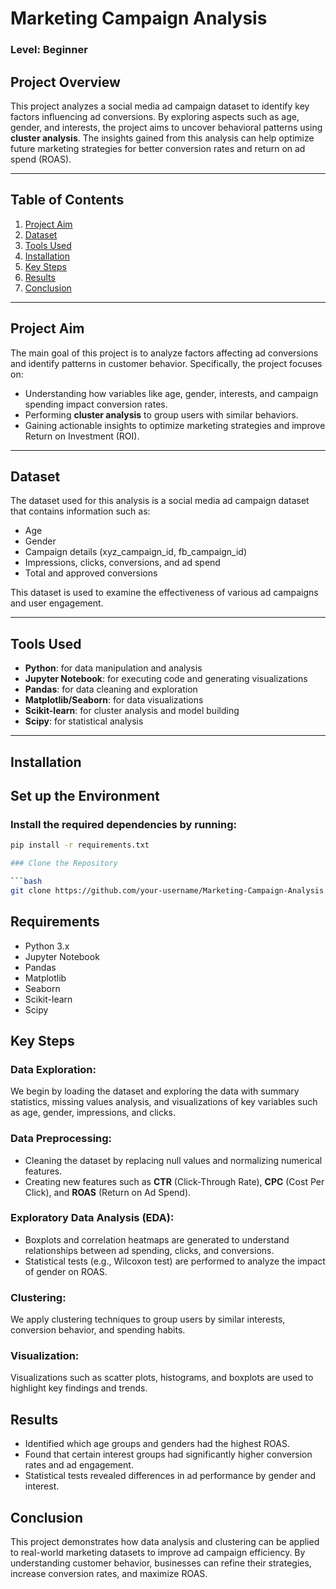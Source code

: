 # Marketing Campaign Analysis

### Level: Beginner

## Project Overview

This project analyzes a social media ad campaign dataset to identify key factors influencing ad conversions. By exploring aspects such as age, gender, and interests, the project aims to uncover behavioral patterns using **cluster analysis**. The insights gained from this analysis can help optimize future marketing strategies for better conversion rates and return on ad spend (ROAS).

---

## Table of Contents

1. [Project Aim](#project-aim)
2. [Dataset](#dataset)
3. [Tools Used](#tools-used)
4. [Installation](#installation)
5. [Key Steps](#key-steps)
6. [Results](#results)
7. [Conclusion](#conclusion)

---

## Project Aim

The main goal of this project is to analyze factors affecting ad conversions and identify patterns in customer behavior. Specifically, the project focuses on:

- Understanding how variables like age, gender, interests, and campaign spending impact conversion rates.
- Performing **cluster analysis** to group users with similar behaviors.
- Gaining actionable insights to optimize marketing strategies and improve Return on Investment (ROI).

---

## Dataset

The dataset used for this analysis is a social media ad campaign dataset that contains information such as:

- Age
- Gender
- Campaign details (xyz_campaign_id, fb_campaign_id)
- Impressions, clicks, conversions, and ad spend
- Total and approved conversions

This dataset is used to examine the effectiveness of various ad campaigns and user engagement.

---

## Tools Used

- **Python**: for data manipulation and analysis
- **Jupyter Notebook**: for executing code and generating visualizations
- **Pandas**: for data cleaning and exploration
- **Matplotlib/Seaborn**: for data visualizations
- **Scikit-learn**: for cluster analysis and model building
- **Scipy**: for statistical analysis

---

## Installation

## Set up the Environment

### Install the required dependencies by running:

```bash
pip install -r requirements.txt

### Clone the Repository

```bash
git clone https://github.com/your-username/Marketing-Campaign-Analysis.git
```

## Requirements
- Python 3.x
- Jupyter Notebook
- Pandas
- Matplotlib
- Seaborn
- Scikit-learn
- Scipy

## Key Steps

### Data Exploration:
We begin by loading the dataset and exploring the data with summary statistics, missing values analysis, and visualizations of key variables such as age, gender, impressions, and clicks.

### Data Preprocessing:
- Cleaning the dataset by replacing null values and normalizing numerical features.
- Creating new features such as **CTR** (Click-Through Rate), **CPC** (Cost Per Click), and **ROAS** (Return on Ad Spend).

### Exploratory Data Analysis (EDA):
- Boxplots and correlation heatmaps are generated to understand relationships between ad spending, clicks, and conversions.
- Statistical tests (e.g., Wilcoxon test) are performed to analyze the impact of gender on ROAS.

### Clustering:
We apply clustering techniques to group users by similar interests, conversion behavior, and spending habits.

### Visualization:
Visualizations such as scatter plots, histograms, and boxplots are used to highlight key findings and trends.

## Results
- Identified which age groups and genders had the highest ROAS.
- Found that certain interest groups had significantly higher conversion rates and ad engagement.
- Statistical tests revealed differences in ad performance by gender and interest.

## Conclusion
This project demonstrates how data analysis and clustering can be applied to real-world marketing datasets to improve ad campaign efficiency. By understanding customer behavior, businesses can refine their strategies, increase conversion rates, and maximize ROAS.
